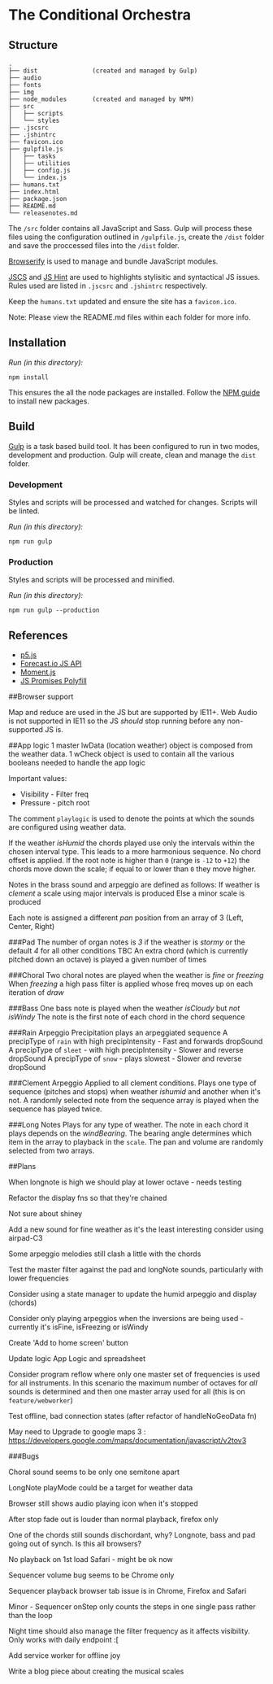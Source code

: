 # The Conditional Orchestra

## Structure

	.
	├── dist               (created and managed by Gulp)
	├── audio
	├── fonts
	├── img
	├── node_modules       (created and managed by NPM)
	├── src
	│   ├── scripts
	│   └── styles
	├── .jscsrc
	├── .jshintrc
	├── favicon.ico
	├── gulpfile.js
	│   ├── tasks
	│   ├── utilities
	│   ├── config.js
	│   └── index.js
	├── humans.txt
	├── index.html
	├── package.json
	├── README.md
	└── releasenotes.md

The `/src` folder contains all JavaScript and Sass. Gulp will process these files using the configuration outlined in `/gulpfile.js`, create the `/dist` folder and save the proccessed files into the `/dist` folder.

[Browserify](http://browserify.org/) is used to manage and bundle JavaScript modules.

[JSCS](http://jscs.info/rules.html) and [JS Hint](http://jshint.com/docs/options/) are used to highlights stylisitic and syntactical JS issues. Rules used are listed in `.jscsrc` and `.jshintrc` respectively.

Keep the `humans.txt` updated and ensure the site has a `favicon.ico`.

Note: Please view the README.md files within each folder for more info.

## Installation

*Run (in this directory):*

  `npm install`

This ensures the all the node packages are installed. Follow the [NPM guide](https://docs.npmjs.com/cli/install) to install new packages.

## Build

[Gulp](https://github.com/gulpjs/gulp/blob/master/docs/getting-started.md) is a task based build tool. It has been configured to run in two modes, development and production. Gulp will create, clean and manage the `dist` folder.

### Development

Styles and scripts will be processed and watched for changes. Scripts will be linted.

*Run (in this directory):*

  `npm run gulp`

### Production

Styles and scripts will be processed and minified.

*Run (in this directory):*

  `npm run gulp --production`

## References

* [p5.js](http://p5js.org/)
* [Forecast.io JS API](https://github.com/iantearle/forecast.io-javascript-api)
* [Moment.js](http://momentjs.com/)
* [JS Promises Polyfill](https://www.npmjs.com/package/es6-promise-polyfill)

##Browser support

Map and reduce are used in the JS but are supported by IE11+.
Web Audio is not supported in IE11 so the JS _should_ stop running before any non-supported JS is.

##App logic
1 master lwData (location weather) object is composed from the weather data.
1 wCheck object is used to contain all the various booleans needed to handle the app logic

Important values:
* Visibility - Filter freq  
* Pressure - pitch root

The comment `playlogic` is used to denote the points at which the sounds are configured using weather data.

If the weather _isHumid_ the chords played use only the intervals within the chosen interval type. This leads to a more harmonious sequence. No chord offset is applied.
If the root note is higher than `0` (range is `-12` to `+12`) the chords move down the scale; if equal to or lower than `0` they move higher.

Notes in the brass sound and arpeggio are defined as follows:
If weather is _clement_ a scale using major intervals is produced
Else a minor scale is produced

Each note is assigned a different _pan_ position from an array of 3 (Left, Center, Right)

###Pad
The number of organ notes is _3_ if the weather is _stormy_
or the default _4_ for all other conditions TBC
An extra chord (which is currently pitched down an octave) is played a given number of times

###Choral
Two choral notes are played when the weather is _fine_ or _freezing_
When _freezing_ a high pass filter is applied whose freq moves up on each iteration of _draw_

###Bass
One bass note is played when the weather _isCloudy_ but *not* _isWindy_
The note is the first note of each chord in the chord sequence

###Rain Arpeggio
Precipitation plays an arpeggiated sequence
A precipType of `rain` with high precipIntensity - Fast and forwards dropSound
A precipType of `sleet` - with high precipIntensity - Slower and reverse dropSound
A precipType of `snow` - plays slowest - Slower and reverse dropSound

###Clement Arpeggio
Applied to all clement conditions. Plays one type of sequence (pitches and stops) when
weather _ishumid_ and another when it's not.
A randomly selected note from the sequence array is played when the sequence has played twice.

###Long Notes
Plays for any type of weather. The note in each chord it plays depends on the _windBearing_.
The bearing angle determines which item in the array to playback in the `scale`.
The pan and volume are randomly selected from two arrays.

##Plans

When longnote is high we should play at lower octave - needs testing

Refactor the display fns so that they're chained

Not sure about shiney

Add a new sound for fine weather as it's the least interesting consider using airpad-C3

Some arpeggio melodies still clash a little with the chords

Test the master filter against the pad and longNote sounds, particularly with lower frequencies

Consider using a state manager to update the humid arpeggio and display (chords)

Consider only playing arpeggios when the inversions are being used - currently it's isFine, isFreezing or isWindy

Create 'Add to home screen' button

Update logic App Logic and spreadsheet

Consider program reflow where only one master set of frequencies is used for all instruments.
In this scenario the maximum number of octaves for _all_ sounds is determined and then one master array used for all (this is on `feature/webworker`)

Test offline, bad connection states (after refactor of handleNoGeoData fn)

May need to Upgrade to google maps 3 : https://developers.google.com/maps/documentation/javascript/v2tov3

###Bugs

Choral sound seems to be only one semitone apart

LongNote playMode could be a target for weather data

Browser still shows audio playing icon when it's stopped

After stop fade out is louder than normal playback, firefox only

One of the chords still sounds dischordant, why? Longnote, bass and pad going out of synch. Is this all browsers?

No playback on 1st load Safari - might be ok now

Sequencer volume bug seems to be Chrome only

Sequencer playback browser tab issue is in Chrome, Firefox and Safari

Minor - Sequencer onStep only counts the steps in one single pass rather than the loop

Night time should also manage the filter frequency as it affects visibility. Only works with daily endpoint :[

Add service worker for offline joy

Write a blog piece about creating the musical scales
